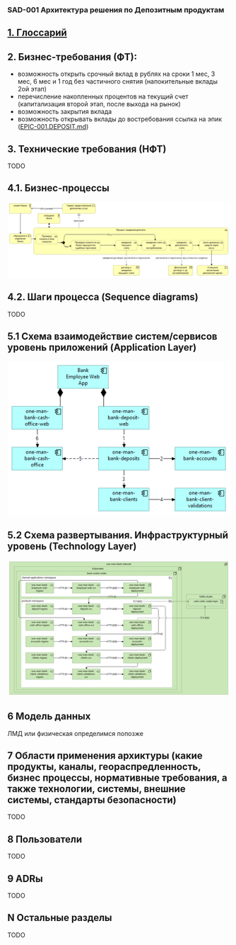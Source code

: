 ### SAD-001 Архитектура решения по Депозитным продуктам

## [1. Глоссарий](../../0_glossary/glossary.md)


## 2. Бизнес-требования (ФТ):
  * возможность открыть срочный вклад в рублях на сроки 1 мес, 3 мес, 6 мес и 1 год без частичного снятия (напокительные вклады 2ой этап)
  * перечисление накопленных процентов на текущий счет (капитализация второй этап, после выхода на рынок)
  * возможность закрытия вклада
  * возможность открывать вклады до востребования
  ссылка на эпик ([EPIC-001.DEPOSIT.md](../../2_requirements/EPIC-001.DEPOSIT.md))

## 3. Технические требования (НФТ)
TODO

## 4.1. Бизнес-процессы
![Заведение депозита](images/Business-Process-Diagram.bmp)
## 4.2. Шаги процесса (Sequence diagrams)
TODO
## 5.1 Схема взаимодействие систем/сервисов уровень приложений (Application Layer)
![Component Diagram.bmp](images/Component-Diagram.bmp)
## 5.2 Схема развертывания. Инфраструктурный уровень (Technology Layer)
![Deposit-Deployment-Diagram.bmp](images/Deposit-Deployment-Diagram.bmp)

## 6 Модель данных 
ЛМД или физическая определимся попозже

## 7 Области применения архиктуры (какие продукты, каналы, геораспредленность, бизнес процессы, нормативные требования, а также технологии, системы, внешние системы, стандарты безопасности)
TODO
## 8 Пользователи
TODO
## 9 ADRы
TODO
## N Остальные разделы
TODO